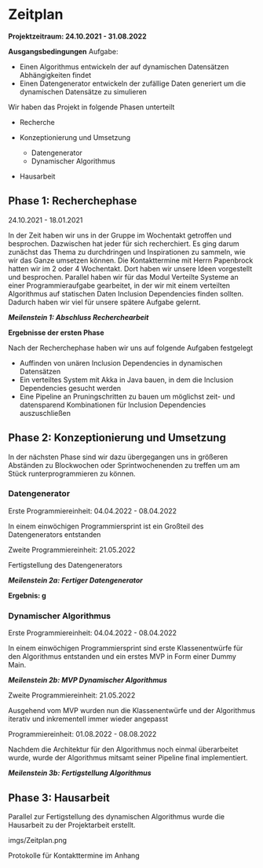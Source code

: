 # Zeitplan

**Projektzeitraum: 24.10.2021 - 31.08.2022**

**Ausgangsbedingungen**
Aufgabe:

- Einen Algorithmus entwickeln der auf dynamischen Datensätzen Abhängigkeiten findet
- Einen Datengenerator entwickeln der zufällige Daten generiert um die dynamischen Datensätze zu simulieren

Wir haben das Projekt in folgende Phasen unterteilt

- Recherche

- Konzeptionierung und Umsetzung

  - Datengenerator
  - Dynamischer Algorithmus

- Hausarbeit

## Phase 1: Recherchephase

24.10.2021 - 18.01.2021

In der Zeit haben wir uns in der Gruppe im Wochentakt getroffen und besprochen. Dazwischen hat jeder für sich recherchiert. Es ging darum zunächst das Thema zu durchdringen und Inspirationen zu sammeln, wie wir das Ganze umsetzen können. Die Kontakttermine mit Herrn Papenbrock hatten wir im 2 oder 4 Wochentakt. Dort haben wir unsere Ideen vorgestellt und besprochen. Parallel haben wir für das Modul Verteilte Systeme an einer Programmieraufgabe gearbeitet, in der wir mit einem verteilten Algorithmus auf statischen Daten Inclusion Dependencies finden sollten. Dadurch haben wir viel für unsere spätere Aufgabe gelernt.

**_Meilenstein 1: Abschluss Recherchearbeit_**

**Ergebnisse der ersten Phase**

Nach der Recherchephase haben wir uns auf folgende Aufgaben festgelegt

- Auffinden von unären Inclusion Dependencies in dynamischen Datensätzen
- Ein verteiltes System mit Akka in Java bauen, in dem die Inclusion Dependencies gesucht werden
- Eine Pipeline an Pruningschritten zu bauen um möglichst zeit- und datensparend Kombinationen für Inclusion Dependencies auszuschließen

## Phase 2: Konzeptionierung und Umsetzung

In der nächsten Phase sind wir dazu übergegangen uns in größeren Abständen zu Blockwochen oder Sprintwochenenden zu treffen um am Stück runterprogrammieren zu können.

### Datengenerator

Erste Programmiereinheit: 04.04.2022 - 08.04.2022

In einem einwöchigen Programmiersprint ist ein Großteil des Datengenerators entstanden

Zweite Programmiereinheit: 21.05.2022

Fertigstellung des Datengenerators

**_Meilenstein 2a: Fertiger Datengenerator_**

**Ergebnis: g**

### Dynamischer Algorithmus

Erste Programmiereinheit: 04.04.2022 - 08.04.2022

In einem einwöchigen Programmiersprint sind erste Klassenentwürfe für den Algorithmus entstanden und ein erstes MVP in Form einer Dummy Main.

**_Meilenstein 2b: MVP Dynamischer Algorithmus_**

Zweite Programmiereinheit: 21.05.2022

Ausgehend vom MVP wurden nun die Klassenentwürfe und der Algorithmus iterativ und inkrementell immer wieder angepasst

Programmiereinheit: 01.08.2022 - 08.08.2022

Nachdem die Architektur für den Algorithmus noch einmal überarbeitet wurde, wurde der Algorithmus mitsamt seiner Pipeline final implementiert.

**_Meilenstein 3b: Fertigstellung Algorithmus_**

## Phase 3: Hausarbeit

Parallel zur Fertigstellung des dynamischen Algorithmus wurde die Hausarbeit zu der Projektarbeit erstellt.

imgs/Zeitplan.png

Protokolle für Kontakttermine im Anhang
